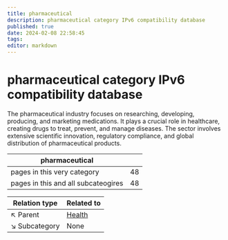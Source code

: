 ```yaml
---
title: pharmaceutical
description: pharmaceutical category IPv6 compatibility database
published: true
date: 2024-02-08 22:58:45 
tags:
editor: markdown
---
```


# pharmaceutical category IPv6 compatibility database


The pharmaceutical industry focuses on researching, developing, producing, and marketing medications. It plays a crucial role in healthcare, creating drugs to treat, prevent, and manage diseases. The sector involves extensive scientific innovation, regulatory compliance, and global distribution of pharmaceutical products.


| pharmaceutical   |   |
| - | - |
| pages in this very category | 48 |
| pages in this and all subcateogires | 48 |

| Relation type | Related to |
| - | - |
| :arrow_upper_left: Parent | [Health](../Health) |
| :arrow_lower_right: Subcategory | None |